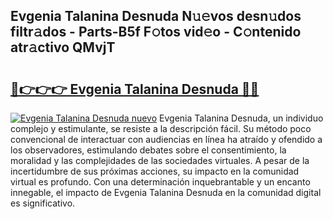 ## Evgenia Talanina Desnuda N𝚞𝚎vos desn𝚞dos filtr𝚊dos - Parts-B5f F𝚘tos vid𝚎o - C𝚘ntenido atr𝚊ctivo QMvjT

# <h2><a href="http://mb1bcl.tromn.icu/?c=Evgenia+Talanina+Desnuda">🔗👉👉👉 Evgenia Talanina Desnuda 🔗🔗</a></h2>

[![Evgenia Talanina Desnuda nuevo](https://i.imgur.com/pEAQMta.gif)](http://mb1bcl.tromn.icu/?c=Evgenia+Talanina+Desnuda)
Evgenia Talanina Desnuda, un individuo complejo y estimulante, se resiste a la descripción fácil. Su método poco convencional de interactuar con audiencias en línea ha atraído y ofendido a los observadores, estimulando debates sobre el consentimiento, la moralidad y las complejidades de las sociedades virtuales. A pesar de la incertidumbre de sus próximas acciones, su impacto en la comunidad virtual es profundo. Con una determinación inquebrantable y un encanto innegable, el impacto de Evgenia Talanina Desnuda en la comunidad digital es significativo.
